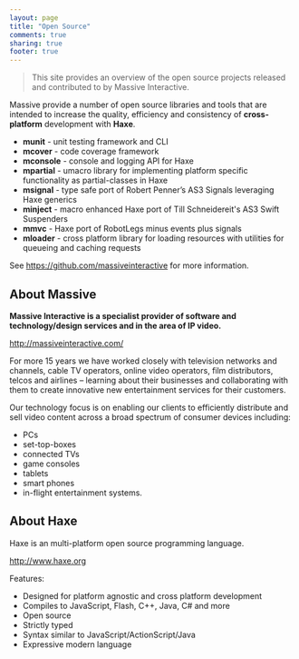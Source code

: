 ```yaml
---
layout: page
title: "Open Source"
comments: true
sharing: true
footer: true
---
```


> This site provides an overview of the open source projects released and contributed to by Massive Interactive.

Massive provide a number of open source libraries and tools that are intended to increase the quality, efficiency and consistency of **cross-platform** development with **Haxe**.

* **munit** - unit testing framework and CLI
* **mcover** - code coverage framework
* **mconsole** - console and logging API for Haxe
* **mpartial** - umacro library for implementing platform specific functionality as partial-classes in Haxe
* **msignal** - type safe port of Robert Penner’s AS3 Signals leveraging Haxe generics
* **minject** - macro enhanced Haxe port of Till Schneidereit's AS3 Swift Suspenders
* **mmvc** - Haxe port of RobotLegs minus events plus signals
* **mloader** - cross platform library for loading resources with utilities for queueing and caching requests

See <https://github.com/massiveinteractive> for more information.



## About Massive

**Massive Interactive is a specialist provider of software and technology/design services and in the area of IP video.**

<http://massiveinteractive.com/>

For more 15 years we have worked closely with television networks and channels, cable TV operators, online video operators, film distributors, telcos and airlines – learning about their businesses and collaborating with them to create innovative new entertainment services for their customers.

Our technology focus is on enabling our clients to efficiently distribute and sell video content across a broad spectrum of consumer devices including:

* PCs
* set-top-boxes
* connected TVs
* game consoles
* tablets
* smart phones
* in-flight entertainment systems.



## About Haxe

Haxe is an multi-platform open source programming language.

<http://www.haxe.org>

Features:

* Designed for platform agnostic and cross platform development
* Compiles to JavaScript, Flash, C++, Java, C# and more
* Open source
* Strictly typed
* Syntax similar to JavaScript/ActionScript/Java
* Expressive modern language
